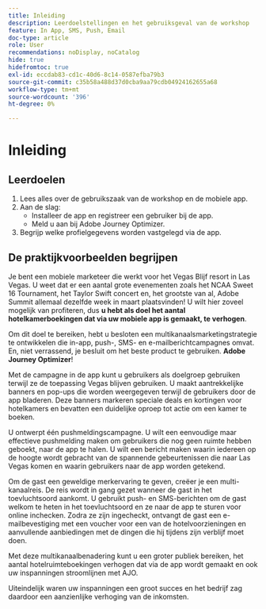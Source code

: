 ```yaml
---
title: Inleiding
description: Leerdoelstellingen en het gebruiksgeval van de workshop
feature: In App, SMS, Push, Email
doc-type: article
role: User
recommendations: noDisplay, noCatalog
hide: true
hidefromtoc: true
exl-id: eccdab83-cd1c-40d6-8c14-0587efba79b3
source-git-commit: c35b58a488d37d0cba9aa79cdb04924162655a68
workflow-type: tm+mt
source-wordcount: '396'
ht-degree: 0%

---
```


# Inleiding

## Leerdoelen

1. Lees alles over de gebruikszaak van de workshop en de mobiele app.
2. Aan de slag:
   * Installeer de app en registreer een gebruiker bij de app.
   * Meld u aan bij Adobe Journey Optimizer.
3. Begrijp welke profielgegevens worden vastgelegd via de app.

## De praktijkvoorbeelden begrijpen

Je bent een mobiele marketeer die werkt voor het Vegas Blijf resort in Las Vegas. U weet dat er een aantal grote evenementen zoals het NCAA Sweet 16 Tournament, het Taylor Swift concert en, het grootste van al, Adobe Summit allemaal dezelfde week in maart plaatsvinden! U wilt hier zoveel mogelijk van profiteren, dus **u hebt als doel het aantal hotelkamerboekingen dat via uw mobiele app is gemaakt, te verhogen**.

Om dit doel te bereiken, hebt u besloten een multikanaalsmarketingstrategie te ontwikkelen die in-app, push-, SMS- en e-mailberichtcampagnes omvat.  En, niet verrassend, je besluit om het beste product te gebruiken. **Adobe Journey Optimizer**!

Met de campagne in de app kunt u gebruikers als doelgroep gebruiken terwijl ze de toepassing Vegas blijven gebruiken. U maakt aantrekkelijke banners en pop-ups die worden weergegeven terwijl de gebruikers door de app bladeren. Deze banners markeren speciale deals en kortingen voor hotelkamers en bevatten een duidelijke oproep tot actie om een kamer te boeken.

U ontwerpt één pushmeldingscampagne. U wilt een eenvoudige maar effectieve pushmelding maken om gebruikers die nog geen ruimte hebben geboekt, naar de app te halen. U wilt een bericht maken waarin iedereen op de hoogte wordt gebracht van de spannende gebeurtenissen die naar Las Vegas komen en waarin gebruikers naar de app worden getekend.

Om de gast een geweldige merkervaring te geven, creëer je een multi-kanaalreis. De reis wordt in gang gezet wanneer de gast in het toevluchtsoord aankomt. U gebruikt push- en SMS-berichten om de gast welkom te heten in het toevluchtsoord en ze naar de app te sturen voor online inchecken. Zodra ze zijn ingecheckt, ontvangt de gast een e-mailbevestiging met een voucher voor een van de hotelvoorzieningen en aanvullende aanbiedingen met de dingen die hij tijdens zijn verblijf moet doen.

Met deze multikanaalbenadering kunt u een groter publiek bereiken, het aantal hotelruimteboekingen verhogen dat via de app wordt gemaakt en ook uw inspanningen stroomlijnen met AJO.

Uiteindelijk waren uw inspanningen een groot succes en het bedrijf zag daardoor een aanzienlijke verhoging van de inkomsten.
